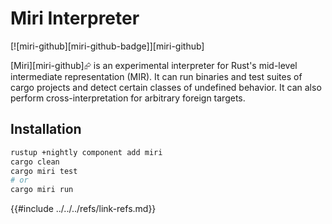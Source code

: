 # Miri Interpreter

[![miri-github][miri-github-badge]][miri-github]

[Miri][miri-github]⮳ is an experimental interpreter for Rust's mid-level intermediate representation (MIR). It can run binaries and test suites of cargo projects and detect certain classes of undefined behavior. It can also perform cross-interpretation for arbitrary foreign targets.

## Installation

```bash
rustup +nightly component add miri
cargo clean
cargo miri test
# or
cargo miri run
```

{{#include ../../../refs/link-refs.md}}
